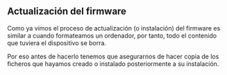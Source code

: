 ## Actualización del firmware

Como ya vimos el proceso de actualización (o instalación) del firmware es similar a cuando formateamos un ordenador, por tanto, todo el contenido que tuviera el dispositivo se borra. 

Por eso antes de hacerlo tenemos que asegurarnos de hacer copia de los ficheros que hayamos creado o instalado posteriormente a su instalación.

